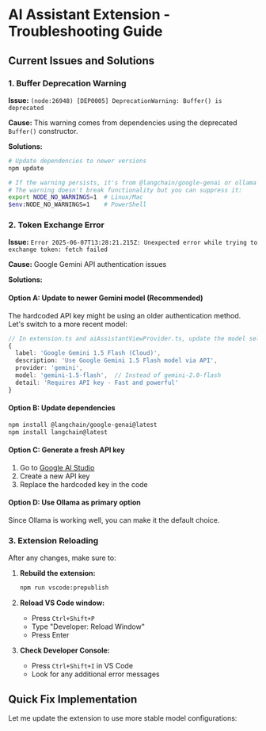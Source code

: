 # AI Assistant Extension - Troubleshooting Guide

## Current Issues and Solutions

### 1. Buffer Deprecation Warning
**Issue:** `(node:26948) [DEP0005] DeprecationWarning: Buffer() is deprecated`

**Cause:** This warning comes from dependencies using the deprecated `Buffer()` constructor.

**Solutions:**
```bash
# Update dependencies to newer versions
npm update

# If the warning persists, it's from @langchain/google-genai or ollama dependencies
# The warning doesn't break functionality but you can suppress it:
export NODE_NO_WARNINGS=1  # Linux/Mac
$env:NODE_NO_WARNINGS=1    # PowerShell
```

### 2. Token Exchange Error
**Issue:** `Error 2025-06-07T13:28:21.215Z: Unexpected error while trying to exchange token: fetch failed`

**Cause:** Google Gemini API authentication issues

**Solutions:**

#### Option A: Update to newer Gemini model (Recommended)
The hardcoded API key might be using an older authentication method. Let's switch to a more recent model:

```typescript
// In extension.ts and aiAssistantViewProvider.ts, update the model selections:
{
  label: 'Google Gemini 1.5 Flash (Cloud)',
  description: 'Use Google Gemini 1.5 Flash model via API',
  provider: 'gemini',
  model: 'gemini-1.5-flash',  // Instead of gemini-2.0-flash
  detail: 'Requires API key - Fast and powerful'
}
```

#### Option B: Update dependencies
```bash
npm install @langchain/google-genai@latest
npm install langchain@latest
```

#### Option C: Generate a fresh API key
1. Go to [Google AI Studio](https://aistudio.google.com/app/apikey)
2. Create a new API key
3. Replace the hardcoded key in the code

#### Option D: Use Ollama as primary option
Since Ollama is working well, you can make it the default choice.

### 3. Extension Reloading
After any changes, make sure to:

1. **Rebuild the extension:**
   ```bash
   npm run vscode:prepublish
   ```

2. **Reload VS Code window:**
   - Press `Ctrl+Shift+P`
   - Type "Developer: Reload Window"
   - Press Enter

3. **Check Developer Console:**
   - Press `Ctrl+Shift+I` in VS Code
   - Look for any additional error messages

## Quick Fix Implementation

Let me update the extension to use more stable model configurations:
